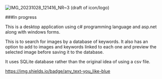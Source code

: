 

![IMG_20231028_121416_NR~3](https://github.com/Jamster3000/ImageSearch/assets/148760154/76c8d1da-f2ff-47b5-9247-b56e10ac4d5b)
(draft of icon/logo)

###In progress

This is a desktop application using c# programming language and asp.net along with windows forms. 

This is to search for images by a database of keywords. It also has an option to add to images and keywords linked to each one and preview the selected image before saving it to the database.

It uses SQLite database rather than the original idea of using a csv file.

https://img.shields.io/badge/any_text-you_like-blue
